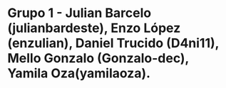 # Grupo 1 - Julian Barcelo (julianbardeste), Enzo López (enzulian), Daniel Trucido (D4ni11), Mello Gonzalo (Gonzalo-dec), Yamila Oza(yamilaoza).

